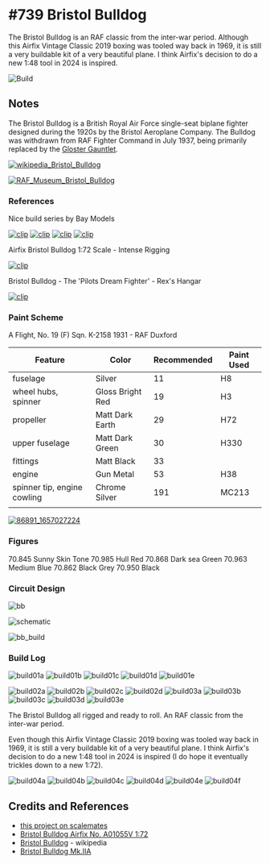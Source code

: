 # #739 Bristol Bulldog

The Bristol Bulldog is an RAF classic from the inter-war period.
Although this Airfix Vintage Classic 2019 boxing was tooled way back in 1969, it is still a very buildable kit of a very beautiful plane. I think Airfix's decision to do a new 1:48 tool in 2024 is inspired.

![Build](./assets/Bulldog_build.jpg?raw=true)

## Notes

The Bristol Bulldog is a British Royal Air Force single-seat biplane fighter designed during the 1920s by the Bristol Aeroplane Company.
The Bulldog was withdrawn from RAF Fighter Command in July 1937, being primarily replaced by the
[Gloster Gauntlet](https://en.wikipedia.org/wiki/Gloster_Gauntlet).

[![wikipedia_Bristol_Bulldog](./assets/wikipedia_Bristol_Bulldog.jpg?raw=true)](https://en.wikipedia.org/wiki/Bristol_Bulldog)

[![RAF_Museum_Bristol_Bulldog](./assets/RAF_Museum_Bristol_Bulldog.jpg?raw=true)](https://www.rafmuseum.org.uk/research/collections/bristol-bulldog-mkiia/)

### References

Nice build series by Bay Models

[![clip](https://img.youtube.com/vi/o8uHagwR5vo/0.jpg)](https://www.youtube.com/watch?v=o8uHagwR5vo)
[![clip](https://img.youtube.com/vi/z3vlrNpRbQI/0.jpg)](https://www.youtube.com/watch?v=z3vlrNpRbQI)
[![clip](https://img.youtube.com/vi/Nqw39aFehXk/0.jpg)](https://www.youtube.com/watch?v=Nqw39aFehXk)
[![clip](https://img.youtube.com/vi/hcGC5QuPiOM/0.jpg)](https://www.youtube.com/watch?v=hcGC5QuPiOM)

Airfix Bristol Bulldog 1:72 Scale - Intense Rigging

[![clip](https://img.youtube.com/vi/8xJ_kS83pfw/0.jpg)](https://www.youtube.com/watch?v=8xJ_kS83pfw)

Bristol Bulldog - The 'Pilots Dream Fighter' - Rex's Hangar

[![clip](https://img.youtube.com/vi/rVHHYQ7bWuM/0.jpg)](https://www.youtube.com/watch?v=rVHHYQ7bWuM)

### Paint Scheme

A Flight, No. 19 (F) Sqn. K-2158
1931 - RAF Duxford

| Feature                     | Color                | Recommended | Paint Used |
|-----------------------------|----------------------|-------------|------------|
| fuselage                    | Silver               | 11          | H8         |
| wheel hubs, spinner         | Gloss Bright Red     | 19          | H3         |
| propeller                   | Matt Dark Earth      | 29          | H72        |
| upper fuselage              | Matt Dark Green      | 30          | H330       |
| fittings                    | Matt Black           | 33          |            |
| engine                      | Gun Metal            | 53          | H38        |
| spinner tip, engine cowling | Chrome Silver        | 191         | MC213      |
|                             |                      |             |            |

[![86891_1657027224](./assets/86891_1657027224.jpg)](https://www.jetphotos.com/photo/10640601)

### Figures

70.845 Sunny Skin Tone
70.985 Hull Red
70.868 Dark sea Green
70.963 Medium Blue
70.862 Black Grey
70.950 Black

### Circuit Design

![bb](./assets/Bulldog_bb.jpg?raw=true)

![schematic](./assets/Bulldog_schematic.jpg?raw=true)

![bb_build](./assets/Bulldog_bb_build.jpg?raw=true)

### Build Log

![build01a](./assets/build01a.jpg?raw=true)
![build01b](./assets/build01b.jpg?raw=true)
![build01c](./assets/build01c.jpg?raw=true)
![build01d](./assets/build01d.jpg?raw=true)
![build01e](./assets/build01e.jpg?raw=true)

![build02a](./assets/build02a.jpg?raw=true)
![build02b](./assets/build02b.jpg?raw=true)
![build02c](./assets/build02c.jpg?raw=true)
![build02d](./assets/build02d.jpg?raw=true)
![build03a](./assets/build03a.jpg?raw=true)
![build03b](./assets/build03b.jpg?raw=true)
![build03c](./assets/build03c.jpg?raw=true)
![build03d](./assets/build03d.jpg?raw=true)
![build03e](./assets/build03e.jpg?raw=true)

The Bristol Bulldog all rigged and ready to roll. An RAF classic from the inter-war period.

Even though this Airfix Vintage Classic 2019 boxing was tooled way back in 1969, it is still a very buildable kit of a very beautiful plane. I think Airfix's decision to do a new 1:48 tool in 2024 is inspired (I do hope it eventually trickles down to a new 1:72).

![build04a](./assets/build04a.jpg?raw=true)
![build04b](./assets/build04b.jpg?raw=true)
![build04c](./assets/build04c.jpg?raw=true)
![build04d](./assets/build04d.jpg?raw=true)
![build04e](./assets/build04e.jpg?raw=true)
![build04f](./assets/build04f.jpg?raw=true)

## Credits and References

* [this project on scalemates](https://www.scalemates.com/profiles/mate.php?id=74137&p=projects&project=135759)
* [Bristol Bulldog Airfix No. A01055V 1:72](https://www.scalemates.com/kits/airfix-a01055v-bristol-bulldog--1189995)
* [Bristol Bulldog](https://en.wikipedia.org/wiki/Bristol_Bulldog) - wikipedia
* [Bristol Bulldog Mk.IIA](https://thegreatcanadianmodelbuilderswebpage.blogspot.com/2017/10/bristol-bulldog-mkiia.html)
